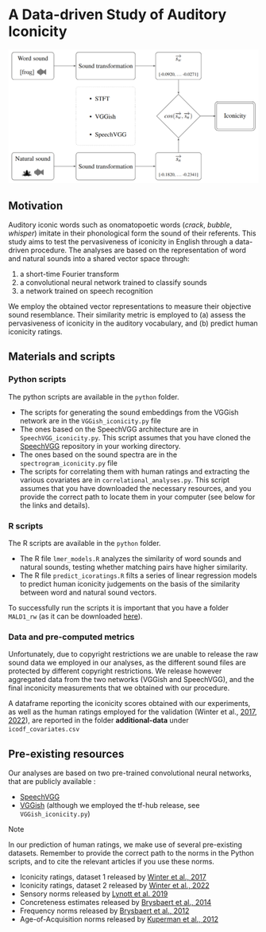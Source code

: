# A Data-driven Study of Auditory Iconicity

![alt text](https://github.com/Andrea-de-Varda/iconicity-datadriven/blob/main/old/ico.png)

## Motivation

Auditory iconic words such as onomatopoetic words (_crack_, _bubble_, _whisper_) imitate in their phonological form the sound of their referents. This study aims to test the pervasiveness of iconicity in English through a data-driven procedure. The analyses are based on the representation of word and natural sounds into a shared vector space through:

1. a short-time Fourier transform
2. a convolutional neural network trained to classify sounds
3. a network trained on speech recognition

We employ the obtained vector representations to measure their objective sound resemblance. Their similarity metric is employed to (a) assess the pervasiveness of iconicity in the auditory vocabulary, and (b) predict human iconicity ratings.

## Materials and scripts

### Python scripts
The python scripts are available in the ``python`` folder.
- The scripts for generating the sound embeddings from the VGGish network are in the ``VGGish_iconicity.py`` file
- The ones based on the SpeechVGG architecture are in ``SpeechVGG_iconicity.py``. This script assumes that you have cloned the [SpeechVGG](https://github.com/bepierre/SpeechVGG) repository in your working directory.
- The ones based on the sound spectra are in the ``spectrogram_iconicity.py`` file
- The scripts for correlating them with human ratings and extracting the various covariates are in ``correlational_analyses.py``. This script assumes that you have downloaded the necessary resources, and you provide the correct path to locate them in your computer (see below for the links and details).

### R scripts
The R scripts are available in the ``python`` folder.
- The R file ``lmer_models.R`` analyzes the similarity of word sounds and natural sounds, testing whether matching pairs have higher similarity.
- The R file ``predict_icoratings.R`` filts a series of linear regression models to predict human iconicity judgements on the basis of the similarity between word and natural sound vectors.

To successfully run the scripts it is important that you have a folder ``MALD1_rw`` (as it can be downloaded [here](http://mald.artsrn.ualberta.ca/)). 

### Data and pre-computed metrics
Unfortunately, due to copyright restrictions we are unable to release the raw sound data we employed in our analyses, as the different sound files are protected by different copyright restrictions. We release however aggregated data from the two networks (VGGish and SpeechVGG), and the final inconicity measurements that we obtained with our procedure. 

A dataframe reporting the iconicity scores obtained with our experiments, as well as the human ratings employed for the validation (Winter et al., [2017](https://www.researchgate.net/publication/318364562_Which_words_are_most_iconic_Iconicity_in_English_sensory_words), [2022](https://osf.io/qvw6u/)), are reported in the folder **additional-data** under ``icodf_covariates.csv`` 


## Pre-existing resources
Our analyses are based on two pre-trained convolutional neural networks, that are publicly available :

- [SpeechVGG](https://github.com/bepierre/SpeechVGG)
- [VGGish](https://github.com/tensorflow/models/tree/master/research/audioset/vggish) (although we employed the tf-hub release, see ``VGGish_iconicity.py``)

> [!NOTE]
> In our prediction of human ratings, we make use of several pre-existing datasets. Remember to provide the correct path to the norms in the Python scripts, and to cite the relevant articles if you use these norms.

- Iconicity ratings, dataset 1 released by [Winter et al., 2017](http://pure-oai.bham.ac.uk/ws/files/38406823/sensory_iconicity_revisions_final.pdf)
- Iconicity ratings, dataset 2 released by [Winter et al., 2022](https://link.springer.com/article/10.3758/s13428-023-02112-6)
- Sensory norms released by [Lynott et al. 2019](https://link.springer.com/article/10.3758/s13428-019-01316-z)
- Concreteness estimates released by [Brysbaert et al., 2014](https://link.springer.com/article/10.3758/s13428-013-0403-5)
- Frequency norms released by [Brysbaert et al., 2012](https://link.springer.com/article/10.3758/s13428-012-0190-4)
- Age-of-Acquisition norms released by [Kuperman et al., 2012](https://link.springer.com/article/10.3758/s13428-012-0210-4)

